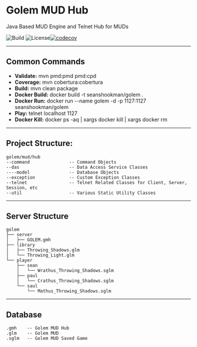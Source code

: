 # Golem MUD Hub
Java Based MUD Engine and Telnet Hub for MUDs 

![Build](https://travis-ci.org/sshookman/ProjectRead.svg?branch=master) ![License](https://img.shields.io/badge/license-GPL%20v3-brightgreen.svg)[![codecov](https://codecov.io/gh/sshookman/ProjectRead/branch/master/graph/badge.svg)](https://codecov.io/gh/sshookman/ProjectRead)

---

Common Commands
---

- **Validate:**       mvn pmd:pmd pmd:cpd
- **Coverage:**       mvn cobertura:cobertura
- **Build:**          mvn clean package
- **Docker Build:**   docker build -t seanshookman/golem .
- **Docker Run:**     docker run --name golem -d -p 1127:1127 seanshookman/golem
- **Play:**           telnet localhost 1127
- **Docker Kill:**    docker ps -aq | xargs docker kill | xargs docker rm

---

Project Structure:
---

```
golem/mud/hub
--command               -- Command Objects
--das					-- Data Access Service Classes
----model				-- Database Objects
--exception 			-- Custom Exception Classes
--telnet				-- Telnet Related Classes for Client, Server, Session, etc
--util                  -- Various Static Utility Classes
```

---

Server Structure
---

```
golem
├── server 
│   ├── GOLEM.gmh 
├── library
│   ├── Throwing_Shadows.glm
│   └── Throwing_Light.glm
└── player
    ├── sean
    │   └── Wrathus_Throwing_Shadows.sglm
    ├── paul
    │   └── Crathus_Throwing_Shadows.sglm
    └── saul
        └── Mathus_Throwing_Shadows.sglm
```

---

Database
---

```
.gmh    -- Golem MUD Hub
.glm    -- Golem MUD
.sglm   -- Golem MUD Saved Game
```
